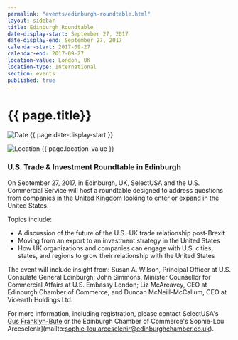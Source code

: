 ```yaml
---
permalink: "events/edinburgh-roundtable.html"
layout: sidebar
title: Edinburgh Roundtable
date-display-start: September 27, 2017
date-display-end: September 27, 2017
calendar-start: 2017-09-27
calendar-end: 2017-09-27
location-value: London, UK
location-type: International
section: events
published: true
---
```


# {{ page.title}}

![Date](https://google.github.io/material-design-icons/action/svg/design/ic_event_24px.svg "Date") {{ page.date-display-start }}

![Location](http://google.github.io/material-design-icons/social/svg/design/ic_location_city_24px.svg "Location") {{ page.location-value }}

### U.S. Trade & Investment Roundtable in Edinburgh

On September 27, 2017, in Edinburgh, UK, SelectUSA and the U.S. Commercial Service will host a roundtable designed to address questions from companies in the United Kingdom looking to enter or expand in the United States.

Topics include:

* A discussion of the future of the U.S.-UK trade relationship post-Brexit
* Moving from an export to an investment strategy in the United States
* How UK organizations and companies can engage with U.S. cities, states, and regions to grow their relationship with the United States

The event will include insight from: Susan A. Wilson, Principal Officer at U.S. Consulate General Edinburgh; John Simmons, Minister Counsellor for Commercial Affairs at U.S. Embassy London; Liz McAreavey, CEO at Edinburgh Chamber of Commerce; and Duncan McNeill-McCallum, CEO at Vioearth Holdings Ltd.

For more information, including registration, please contact SelectUSA's [Gus Franklyn-Bute](mailto:gus.franklyn-bute@trade.gov) or the Edinburgh Chamber of Commerce's Sophie-Lou Arceselenir](mailto:sophie-lou.arceselenir@edinburghchamber.co.uk).
